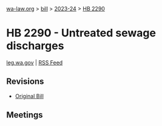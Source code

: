 [wa-law.org](/) > [bill](/bill/) > [2023-24](/bill/2023-24/) > [HB 2290](/bill/2023-24/hb/2290/)

# HB 2290 - Untreated sewage discharges
[leg.wa.gov](https://app.leg.wa.gov/billsummary?BillNumber=2290&Year=2023&Initiative=false) | [RSS Feed](./rss.xml)

## Revisions
* [Original Bill](1/)

## Meetings